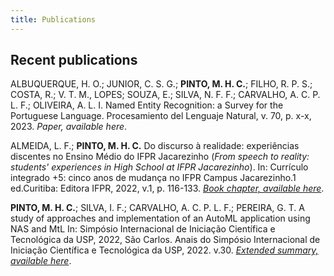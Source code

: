 ```yaml
---
title: Publications
---
```


## Recent publications

ALBUQUERQUE, H. O.; JUNIOR, C. S. G.; **PINTO, M. H. C.**; FILHO, R. P. S.; COSTA, R.; V. T. M., LOPES; SOUZA, E.; SILVA, N. F. F.; CARVALHO, A. C. P. L. F.; OLIVEIRA, A. L. I. Named Entity Recognition: a Survey for the Portuguese Language. Procesamiento del Lenguaje Natural, v. 70, p. x-x, 2023. *Paper, available here*.

ALMEIDA, L. F.; **PINTO, M. H. C.**
Do discurso à realidade: experiências discentes no Ensino Médio do IFPR Jacarezinho (*From speech to reality: students' experiences in High School at IFPR Jacarezinho*). In: Currículo integrado +5: cinco anos de mudança no IFPR Campus Jacarezinho.1 ed.Curitiba: Editora IFPR, 2022, v.1, p. 116-133. *[Book chapter, available here](https://editora.ifpr.edu.br/index.php/aeditora/catalog/book/54)*.

**PINTO, M. H. C.**; SILVA, I. F.; CARVALHO, A. C. P. L. F.; PEREIRA, G. T.
A study of approaches and implementation of an AutoML application using NAS and MtL In: Simpósio Internacional de Iniciação Científica e Tecnológica da USP, 2022, São Carlos. Anais do Simpósio Internacional de Iniciação Científica e Tecnológica da USP, 2022. v.30. *[Extended summary, available here](https://uspdigital.usp.br/siicusp/siicPublicacao.jsp?codmnu=7210)*.

